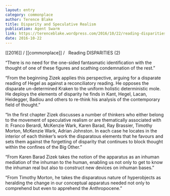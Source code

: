 ```yaml
---
layout: entry
category: commonplace
author: Terence Blake
title: Disparity and Speculative Realism
publication: Agent Swarm
link: https://terenceblake.wordpress.com/2016/10/22/reading-disparities-2-disparity-and-speculative-realism/
date: 2016-10-22
---
```


[[2016]] / [[commonplace]] / 
 
Reading DISPARITIES (2)

“There is no need for the one-sided fantasmatic identification with the thought of one of these figures and scathing condemnation of the rest.”

“From the beginning Zizek applies this perspective, arguing for a disparate reading of Hegel as against a reconciliatory reading. He opposes the disparate un-determined Kraken to the uniform holistic deterministic mole. He deploys the elements of disparity he finds in Kant, Hegel, Lacan, Heidegger, Badiou and others to re-think his analysis of the contemporary field of thought.”

“In the first chapter Zizek discusses a number of thinkers who either belong to the movement of speculative realism or are thematically associated with it: Franco Berardi, McKenzie Wark, Karen Barad, Ray Brassier, Timothy Morton, McKenzie Wark, Adrian Johnston. In each case he locates in the interior of each thinker’s work the disparatous elements that he favours and sets them against the forgetting of disparity that continues to block thought within the confines of the Big Other.”

“From Karen Barad Zizek takes the notion of the apparatus as an inhuman mediation of the inhuman to the human, enabling us not only to get to know the inhuman real but also to construct new devices on inhuman bases.”

“From Timothy Morton, he takes the disparatous nature of hyperobjects as heralding the change in our conceptual apparatus needed not only to comprehend but even to apprehend the Anthropocene.”
